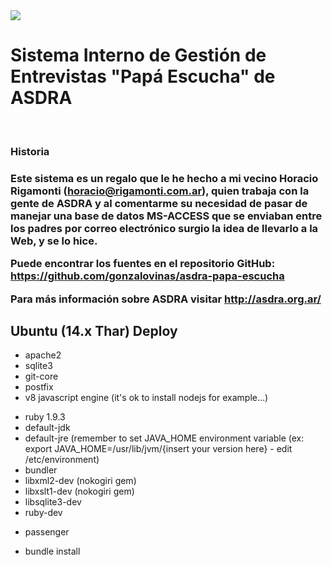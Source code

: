 <html>
<head>
</head>

<img src="https://travis-ci.org/gonzalovinas/asdra-papa-escucha.svg?branch=master"/>
<br>

<h1>
Sistema Interno de Gestión de Entrevistas "Papá Escucha" de ASDRA
</h1>
<br>

<h3>Historia<h3>

Este sistema es un regalo que le he hecho a mi vecino Horacio Rigamonti (horacio@rigamonti.com.ar), quien trabaja con la gente de ASDRA y
al comentarme su necesidad de pasar de manejar una base de datos MS-ACCESS que se enviaban entre los padres
por correo electrónico surgio la idea de llevarlo a la Web, y se lo hice.

Puede encontrar los fuentes en el repositorio GitHub: https://github.com/gonzalovinas/asdra-papa-escucha

Para más información sobre ASDRA visitar http://asdra.org.ar/
<br>



<h2>Ubuntu (14.x Thar) Deploy</h2>
<ul>
<li>apache2</li>
<li>sqlite3</li>
<li>git-core</li>
<li>postfix</li>
<li>v8 javascript engine (it's ok to install nodejs for example...)</li>
</ul>
<ul>
<li>ruby 1.9.3</li>
<li>default-jdk</li>
<li>default-jre (remember to set JAVA_HOME environment variable (ex: export JAVA_HOME=/usr/lib/jvm/{insert your version here} - edit /etc/environment)</li>
<li>bundler</li>
<li>libxml2-dev  (nokogiri gem)</li>
<li>libxslt1-dev (nokogiri gem)</li>
<li>libsqlite3-dev</li>
  <li>ruby-dev</li>
</ul>
<ul>
<li>passenger</li>
</ul>
<ul>
<li>bundle install</li>
</ul>
</html>

